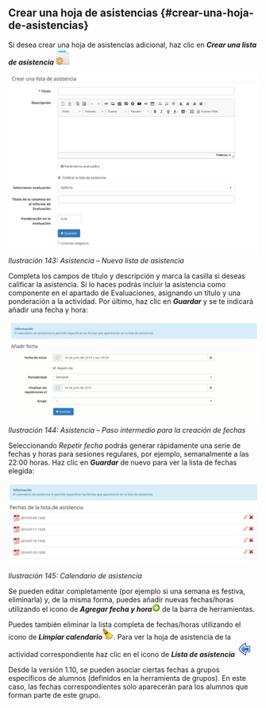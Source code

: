 ## Crear una hoja de asistencias {#crear-una-hoja-de-asistencias}

Si desea crear una hoja de asistencias adicional, haz clic en _**Crear una lista de asistencia**_ ![](../assets/graphics245.png)

![](../assets/graficos123.png)*Ilustración 143: Asistencia – Nueva lista de asistencia*

Completa los campos de título y descripción y marca la casilla si deseas calificar la asistencia. Si lo haces podrás incluir la asistencia como componente en el apartado de Evaluaciones, asignando un título y una ponderación a la actividad. Por último, haz clic en _**Guardar**_ y se te indicará añadir una fecha y hora:

![](../assets/graficos124.png)*Ilustración 144: Asistencia – Paso intermedio para la creación de fechas*

Seleccionando _Repetir fecha_ podrás generar rápidamente una serie de fechas y horas para sesiones regulares, por ejemplo, semanalmente a las 22:00 horas. Haz clic en _**Guardar**_ de nuevo para ver la lista de fechas elegida:

![](../assets/graficos74.png)

*Ilustración 145: Calendario de asistencia*

Se pueden editar completamente (por ejemplo si una semana es festiva, eliminarla) y, de la misma forma, puedes añadir nuevas fechas/horas utilizando el icono de _**Agregar fecha y hora**_![](../assets/graphics246.png) de la barra de herramientas.

Puedes también eliminar la lista completa de fechas/horas utilizando el icono de _**Limpiar calendario**_![](../assets/graphics247.png). Para ver la hoja de asistencia de la actividad correspondiente haz clic en el icono de _**Lista de asistencia**_ ![](../assets/graphics250.png)

Desde la versión 1.10, se pueden asociar ciertas fechas a grupos específicos de alumnos (definidos en la herramienta de grupos). En este caso, las fechas correspondientes solo aparecerán para los alumnos que forman parte de este grupo.